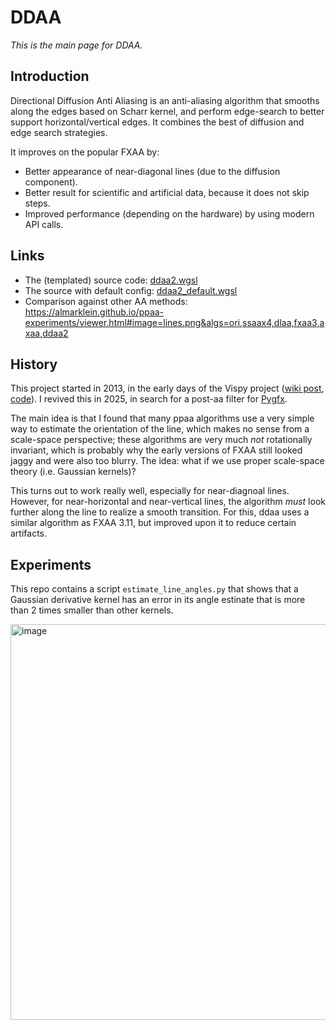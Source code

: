 # DDAA

*This is the main page for DDAA.*


## Introduction

Directional Diffusion Anti Aliasing is an anti-aliasing algorithm that smooths
along the edges based on Scharr kernel, and perform edge-search to better
support horizontal/vertical edges. It combines the best of diffusion and
edge search strategies.

It improves on the popular FXAA by:

* Better appearance of near-diagonal lines (due to the diffusion component).
* Better result for scientific and artificial data, because it does not skip steps.
* Improved performance (depending on the hardware) by using modern API calls.


## Links

* The (templated) source code: [ddaa2.wgsl](https://github.com/almarklein/ppaa-experiments/blob/main/wgsl/ddaa2.wgsl)
* The source with default config: [ddaa2_default.wgsl](https://github.com/almarklein/ppaa-experiments/blob/main/wgsl/ddaa2_default.wgsl)
* Comparison against other AA methods: https://almarklein.github.io/ppaa-experiments/viewer.html#image=lines.png&algs=ori,ssaax4,dlaa,fxaa3,axaa,ddaa2


## History

This project started in 2013, in the early days of the Vispy project ([wiki post](https://github.com/vispy/vispy/wiki/Tech.-Antialiasing), [code](https://github.com/vispy/experimental/tree/master/fsaa)).
I revived this in 2025, in search for a post-aa filter for [Pygfx](https://github.com/pygfx/pygfx).

The main idea is that I found that many ppaa algorithms use a very simple way to
estimate the orientation of the line, which makes no sense from a scale-space perspective;
these algorithms are very much *not* rotationally invariant, which is probably why the early
versions of FXAA still looked jaggy and were also too blurry. The idea: what if we use proper
scale-space theory (i.e. Gaussian kernels)?

This turns out to work really well, especially for near-diagnoal lines. However,
for near-horizontal and near-vertical lines, the algorithm *must* look further
along the line to realize a smooth transition. For this, ddaa uses a similar algorithm as FXAA 3.11,
but improved upon it to reduce certain artifacts.


## Experiments

This repo contains a script `estimate_line_angles.py` that shows that a Gaussian derivative kernel
has an error in its angle estinate that is more than 2 times smaller than other kernels.

<img width="633" alt="image" src="https://github.com/user-attachments/assets/0f4c808e-97ba-4153-a879-bcfe8bb6b7b4" />
